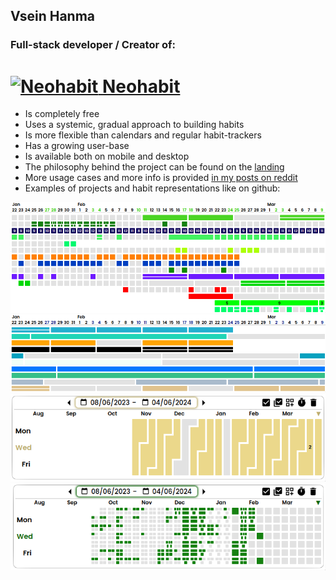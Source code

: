 ## Vsein Hanma
### Full-stack developer / Creator of:

<h1>
  <a href="https://neohabit.app/" target="_blank"> 
    <img src="https://neohabit.app/assets/neohabit-mini-logo-cyan3-BkSMY-5l.svg" alt="Neohabit" width="26" height="26"/>
  </a>
  <a href="https://neohabit.app/" target="_blank">Neohabit</a>
</h1>

<ul>
  <li>Is completely free</li>
  <li>Uses a systemic, gradual approach to building habits</li>
  <li>Is more flexible than calendars and regular habit-trackers</li>
  <li>Has a growing user-base</li>
  <li>Is available both on mobile and desktop</li>
  <li>The philosophy behind the project can be found on the <a href="https://neohabit.app/" target="_blank">landing</a></li>
  <li>More usage cases and more info is provided <a href="https://www.reddit.com/r/Habits/comments/1987g06/i_developed_an_app_with_a_gradual_systemic/" target="_blank">in my posts on reddit</a></li>
  <li>Examples of projects and habit representations like on github:</li>
</ul>

<picture>
  <source media="(prefers-color-scheme: dark)" srcset="neohabit/Project-example1.png">
  <source media="(prefers-color-scheme: light)" srcset="neohabit/Project-example1-light.png">
  <img alt="first example of a project overview on neohabit" src="neohabit/Project-example1-light.png">
</picture>
<picture>
  <source media="(prefers-color-scheme: dark)" srcset="neohabit/Project-example2.png">
  <source media="(prefers-color-scheme: light)" srcset="neohabit/Project-example2-light.png">
  <img alt="second example of a project overview on neohabit" src="neohabit/Project-example2-light.png">
</picture>
<picture>
  <source media="(prefers-color-scheme: dark)" srcset="neohabit/Habit-example1.png">
  <source media="(prefers-color-scheme: light)" srcset="neohabit/Habit-example1-light.png">
  <img alt="first example of a habit on neohabit" src="neohabit/Habit-example1-light.png">
</picture>
<picture>
  <source media="(prefers-color-scheme: dark)" srcset="neohabit/Habit-example2.png">
  <source media="(prefers-color-scheme: light)" srcset="neohabit/Habit-example2-light.png">
  <img alt="second example of a habit on neohabit" src="neohabit/Habit-example2-light.png">
</picture>

<!--
**Vsein/Vsein** is a ✨ _special_ ✨ repository because its `README.md` (this file) appears on your GitHub profile.

Here are some ideas to get you started:

- 🔭 I’m currently working on ...
- 🌱 I’m currently learning ...
- 👯 I’m looking to collaborate on ...
- 🤔 I’m looking for help with ...
- 💬 Ask me about ...
- 📫 How to reach me: ...
- 😄 Pronouns: ...
- ⚡ Fun fact: ...
-->
